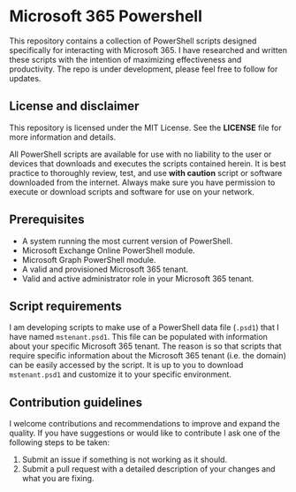 # Microsoft 365 Powershell

This repository contains a collection of PowerShell scripts designed specifically for interacting with Microsoft 365.
I have researched and written these scripts with the intention of maximizing effectiveness and productivity.
The repo is under development, please feel free to follow for updates.

## License and disclaimer

This repository is licensed under the MIT License.
See the **LICENSE** file for more information and details.

All PowerShell scripts are available for use with no liability to the user or devices that downloads and executes the scripts contained herein.
It is best practice to thoroughly review, test, and use **with caution** script or software downloaded from the internet.
Always make sure you have permission to execute or download scripts and software for use on your network.

## Prerequisites

- A system running the most current version of PowerShell.
- Microsoft Exchange Online PowerShell module.
- Microsoft Graph PowerShell module.
- A valid and provisioned Microsoft 365 tenant.
- Valid and active administrator role in your Microsoft 365 tenant.

## Script requirements

I am developing scripts to make use of a PowerShell data file (`.psd1`) that I have named `mstenant.psd1`.
This file can be populated with information about your specific Microsoft 365 tenant.
The reason is so that scripts that require specific information about the Microsoft 365 tenant (i.e. the domain) can be easily accessed by the script.
It is up to you to download `mstenant.psd1` and customize it to your specific environment.

## Contribution guidelines

I welcome contributions and recommendations to improve and expand the quality.
If you have suggestions or would like to contribute I ask one of the following steps to be taken:

1. Submit an issue if something is not working as it should.
2. Submit a pull request with a detailed description of your changes and what you are fixing.

